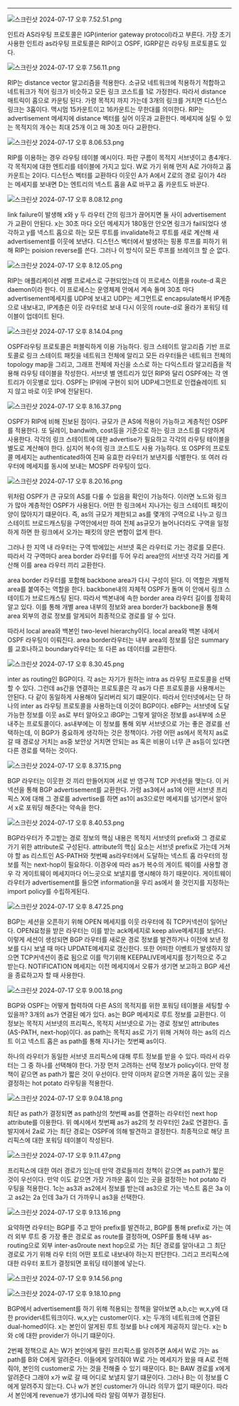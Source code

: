 ---

![스크린샷 2024-07-17 오후 7.52.51.png](https://prod-files-secure.s3.us-west-2.amazonaws.com/ad79c095-c62e-4268-8fe9-c9d202ae92f5/d4376df9-2d56-493d-a9b6-f5cf62b37da6/%E1%84%89%E1%85%B3%E1%84%8F%E1%85%B3%E1%84%85%E1%85%B5%E1%86%AB%E1%84%89%E1%85%A3%E1%86%BA_2024-07-17_%E1%84%8B%E1%85%A9%E1%84%92%E1%85%AE_7.52.51.png)

인트라 AS라우팅 프로토콜은 IGP(interior gateway protocol)라고 부른다. 가장 초기 사용한 인트라 as라우팅 프로토콜은 RIP이고 OSPF, IGRP같은 라우팅 프로토콜도 있다.

![스크린샷 2024-07-17 오후 7.56.11.png](https://prod-files-secure.s3.us-west-2.amazonaws.com/ad79c095-c62e-4268-8fe9-c9d202ae92f5/9f604188-282d-4b55-a5a2-4b106b8e7a39/%E1%84%89%E1%85%B3%E1%84%8F%E1%85%B3%E1%84%85%E1%85%B5%E1%86%AB%E1%84%89%E1%85%A3%E1%86%BA_2024-07-17_%E1%84%8B%E1%85%A9%E1%84%92%E1%85%AE_7.56.11.png)

RIP는 distance vector 알고리즘을 적용한다. 소규모 네트워크에 적용하기 적합하고 네트워크가 적어 링크가 비슷하고 모든 링크 코스트를 1로 가정한다. 따라서 distance 매트릭이 홉으로 카운팅 된다. 가령 목적지 까지 가는데 3개의 링크를 거치면 디스턴스 링크는 3홉이다. 맥시멈 15카운트이고 16카운트는 무한대를 의미한다. RIP는 advertisement 메세지에 distance 벡터를 실어 이웃과 교환한다. 메세지에 실릴 수 있는 목적지의 개수는 최대 25개 이고 매 30초 마다 교환한다.

![스크린샷 2024-07-17 오후 8.06.53.png](https://prod-files-secure.s3.us-west-2.amazonaws.com/ad79c095-c62e-4268-8fe9-c9d202ae92f5/d3ea4afd-9a96-43f6-b001-6347eb575996/%E1%84%89%E1%85%B3%E1%84%8F%E1%85%B3%E1%84%85%E1%85%B5%E1%86%AB%E1%84%89%E1%85%A3%E1%86%BA_2024-07-17_%E1%84%8B%E1%85%A9%E1%84%92%E1%85%AE_8.06.53.png)

RIP를 이용하는 경우 라우팅 테이블 예시이다. 파란 구름이 목적지 서브넷이고 총4개다. 각 목적지에 대한 엔트리를 테이블에 가지고 있다. W로 가기 위해 먼저 A로 가야하고 홉 카운트는 2이다. 디스턴스 벡터를 교환하다 이웃인 A가 A에서 Z로의 경로 길이가 4라는 메세지를 보내면 D는 엔트리의 넥스트 홉을 A로 바꾸고 홉 카운트도 바꾼다.

![스크린샷 2024-07-17 오후 8.08.12.png](https://prod-files-secure.s3.us-west-2.amazonaws.com/ad79c095-c62e-4268-8fe9-c9d202ae92f5/a7b3f2af-4187-409e-8006-34fbdf3ec7af/%E1%84%89%E1%85%B3%E1%84%8F%E1%85%B3%E1%84%85%E1%85%B5%E1%86%AB%E1%84%89%E1%85%A3%E1%86%BA_2024-07-17_%E1%84%8B%E1%85%A9%E1%84%92%E1%85%AE_8.08.12.png)

link failure이 발생해 x와 y 두 라우터 간의 링크가 끊어지면 둘 사이 advertisement가 교환이 안된다. x는 30초 마다 오던 메세지가 180동안 안오면 링크가 fail되었다 생각하고 y를 넥스트 홉으로 하는 모든 루트를 invalidate하고 루트를 새로 계산해 새 advertisement를 이웃에 보낸다. 디스턴스 벡터에서 발생하는 핑퐁 루프를 피하기 위해 RIP는 poision reverse를 쓴다. 그러나 이 방식이 모든 루프를 브레이크 할 순 없다.

![스크린샷 2024-07-17 오후 8.12.05.png](https://prod-files-secure.s3.us-west-2.amazonaws.com/ad79c095-c62e-4268-8fe9-c9d202ae92f5/61b7e970-ba0c-4cd9-9341-50470c5c6ec1/%E1%84%89%E1%85%B3%E1%84%8F%E1%85%B3%E1%84%85%E1%85%B5%E1%86%AB%E1%84%89%E1%85%A3%E1%86%BA_2024-07-17_%E1%84%8B%E1%85%A9%E1%84%92%E1%85%AE_8.12.05.png)

RIP는 애플리케이션 레벨 프로세스로 구현되었는데 이 프로세스 이름을 route-d 혹은 daemon이라 한다. 이 프로세스는 운영체제 안에서 계속 돌며 30초 마다 advertisement메세지를 UDP에 보내고 UDP는 세그먼트로 encapsulate해서 IP계층으로 내보내고, IP계층은 이웃 라우터로 보내 다시 이웃의 route-d로 올라가 포워딩 테이블이 업데이트 된다.

![스크린샷 2024-07-17 오후 8.14.04.png](https://prod-files-secure.s3.us-west-2.amazonaws.com/ad79c095-c62e-4268-8fe9-c9d202ae92f5/06f6a06a-9461-4af9-8d2d-494b63664522/%E1%84%89%E1%85%B3%E1%84%8F%E1%85%B3%E1%84%85%E1%85%B5%E1%86%AB%E1%84%89%E1%85%A3%E1%86%BA_2024-07-17_%E1%84%8B%E1%85%A9%E1%84%92%E1%85%AE_8.14.04.png)

OSPF라우팅 프로토콜은 퍼블릭하게 이용 가능하다. 링크 스테이트 알고리즘 기반 프로토콜로 링크 스테이트 패킷을 네트워크 전체에 알리고 모든 라우터들은 네트워크 전체의 topology map을 그리고, 그래프 전체에 자신을 소스로 하는 다익스트라 알고리즘을 적용해 라우팅 테이블을 작성한다. 서브넷 별 엔트리가 있던 RIP와 달리 OSPF에는 각 엔트리가 이웃별로 있다. OSPF는 IP위에 구현이 되어 UDP세그먼트로 인캡슐레이트 되지 않고 바로 이웃 IP에 전달된다.

![스크린샷 2024-07-17 오후 8.16.37.png](https://prod-files-secure.s3.us-west-2.amazonaws.com/ad79c095-c62e-4268-8fe9-c9d202ae92f5/113e2f9e-b159-40ed-a031-e80787d05bf4/%E1%84%89%E1%85%B3%E1%84%8F%E1%85%B3%E1%84%85%E1%85%B5%E1%86%AB%E1%84%89%E1%85%A3%E1%86%BA_2024-07-17_%E1%84%8B%E1%85%A9%E1%84%92%E1%85%AE_8.16.37.png)

OSPF가 RIP에 비해 진보된 점이다. 규모가 큰 AS에 적용이 가능하고 계층적인 OSPF를 적용한다. 또 딜레이, bandwith, cost등을 기준으로 하는 링크 코스트를 다양하게 사용한다. 각각의 링크 스테이트에 대한 advertise가 필요하고 각각의 라우팅 테이블을 별도로 계산해야 한다. 심지어 복수의 링크 코스트도 사용 가능하다. 또 OSPF의 프로토콜 메세지는 authenticated하여 진짜 유효한 라우터가 보낸지를 식별한다. 또 여러 라우터에 메세지를 동시에 보내는 MOSPF 라우팅이 있다.

![스크린샷 2024-07-17 오후 8.20.16.png](https://prod-files-secure.s3.us-west-2.amazonaws.com/ad79c095-c62e-4268-8fe9-c9d202ae92f5/29666c67-4099-401e-bb18-5f3d48a1295b/%E1%84%89%E1%85%B3%E1%84%8F%E1%85%B3%E1%84%85%E1%85%B5%E1%86%AB%E1%84%89%E1%85%A3%E1%86%BA_2024-07-17_%E1%84%8B%E1%85%A9%E1%84%92%E1%85%AE_8.20.16.png)

위처럼 OSPF가 큰 규모의 AS를 다룰 수 있음을 확인이 가능하다. 이러면 노드와 링크가 많아 계층적인 OSPF가 사용된다. 어떤 한 링크에서 지나가는 링크 스테이트 패킷이 양이 많아지기 떄문이다. 즉, as의 규모가 제한되고 as를 몇개의 구역으로 나누고 링크 스테이트 브로드캐스팅을 구역안에서만 하여 전체 as규모가 늘어나더라도 구역을 일정하게 하면 한 링크에서 오가는 패킷의 양은 변함이 없게 한다.

그러나 한 지역 내 라우터는 구역 밖에있는 서브넷 혹은 라우터로 가는 경로를 모른다. 따라서 각 구역마다 area border 라우터를 두어 우리 area안의 서브넷 각각 거리를 계산해 이를 area 라우터 끼리 교환한다.

area border 라우터를 포함해 backbone area가 다시 구성이 된다. 이 역할은 개별적 area를 붙여주는 역할을 한다. backbone내의 자체적 OSPF가 돌며 이 안에서 링크 스테이트가 브로드캐스팅 된다. 따라서 백본내에 속한 border area 라우터 길이를 정확히 알고 있다. 이를 통해 개별 area 내부의 정보와 area border가 backbone을 통해 area 외부의 경로 정보를 알게되어 최종적으로 경로를 알 수 있다.

따라서 local area와 백본인 two-level hierarchy이다. local area와 백본 내에서 OSPF 라우팅이 이뤄진다. area border라우터는 내부 area의 정보를 담은 summary를 교호나하고 boundary라우터는 또 다른 as 데이터를 교환한다.

![스크린샷 2024-07-17 오후 8.30.45.png](https://prod-files-secure.s3.us-west-2.amazonaws.com/ad79c095-c62e-4268-8fe9-c9d202ae92f5/896762e7-909c-4640-8f01-7318b12fe7ff/%E1%84%89%E1%85%B3%E1%84%8F%E1%85%B3%E1%84%85%E1%85%B5%E1%86%AB%E1%84%89%E1%85%A3%E1%86%BA_2024-07-17_%E1%84%8B%E1%85%A9%E1%84%92%E1%85%AE_8.30.45.png)

inter as routing인 BGP이다. 각 as는 자기가 원하는 intra as 라우팅 프로토콜을 선택할 수 있다. 그런데 as간을 연결하는 프로토콜은 각 as가 다른 프로토콜을 사용해서는 안된다. 다 같이 동일하게 사용해야 딜리버리 되기 떄문이다. 따라서 인터넷에서는 단 하나의 inter as 라우팅 프로토콜을 사용하는데 이것이 BGP이다. eBFP는 서브넷에 도달 가능한 정보를 이웃 as로 부터 알아오고 iBGP는 그렇게 알아온 정보를 as내부에 소문내주는 프로토콜이다. as내부에는 이 정보를 통해 외부 서브넷으로 가는 좋은 경로를 선택하는데, 이 BGP가 중요하게 생각하는 것은 정책이다. 가령 어떤 as에서 목적지 as로 갈 때 경로상 거치는 as중 보안상 거치면 안되는 as 혹은 비용이 너무 큰 as등이 있다면 다른 경로를 택하는 것이다.

![스크린샷 2024-07-17 오후 8.37.15.png](https://prod-files-secure.s3.us-west-2.amazonaws.com/ad79c095-c62e-4268-8fe9-c9d202ae92f5/cb62c87a-1601-4296-b05b-d0f85573853d/%E1%84%89%E1%85%B3%E1%84%8F%E1%85%B3%E1%84%85%E1%85%B5%E1%86%AB%E1%84%89%E1%85%A3%E1%86%BA_2024-07-17_%E1%84%8B%E1%85%A9%E1%84%92%E1%85%AE_8.37.15.png)

BGP 라우터는 이웃한 것 끼리 만들어지며 서로 반 영구적 TCP 커넥션을 맺는다. 이 커넥션을 통해 BGP advertisement를 교환한다. 가령 as3에서 as1에 어떤 서브넷 프리픽스 X에 대해 그 경로를 advertise를 하면 as1이 as3으로만 메세지를 넘기면서 알아서 x로 포워딩 해준다는 약속을 한다.

![스크린샷 2024-07-17 오후 8.40.53.png](https://prod-files-secure.s3.us-west-2.amazonaws.com/ad79c095-c62e-4268-8fe9-c9d202ae92f5/1ee3ece0-0ec7-4f1e-8aa7-8057dda48b91/%E1%84%89%E1%85%B3%E1%84%8F%E1%85%B3%E1%84%85%E1%85%B5%E1%86%AB%E1%84%89%E1%85%A3%E1%86%BA_2024-07-17_%E1%84%8B%E1%85%A9%E1%84%92%E1%85%AE_8.40.53.png)

BGP라우터가 주고받는 경로 정보의 핵심 내용은 목적지 서브넷의 prefix와 그 경로로 가기 위한 attribute로 구성된다. attribute의 핵심 요소는 서브넷 prefix로 가는데 거쳐야 할 as 리스트인 AS-PATH와 첫번째 as라우터에서 도달하는 넥스트 홉 라우터의 정보를 적는 next-hop이 필요하다. 이경우에 따라 as가 복수의 게이트 웨이를 사용할 경우 각 게이트웨이 메세지마다 어느곳으로 보낼지를 명시해야 하기 때문이다. 게이트웨이 라우터가 advertisement를 들으면 information을 우리 as에서 쓸 것인지를 지정하는 import policy를 수립하게된다.

![스크린샷 2024-07-17 오후 8.47.25.png](https://prod-files-secure.s3.us-west-2.amazonaws.com/ad79c095-c62e-4268-8fe9-c9d202ae92f5/82c5c8af-181d-4cbd-b491-d3a6ecc95926/%E1%84%89%E1%85%B3%E1%84%8F%E1%85%B3%E1%84%85%E1%85%B5%E1%86%AB%E1%84%89%E1%85%A3%E1%86%BA_2024-07-17_%E1%84%8B%E1%85%A9%E1%84%92%E1%85%AE_8.47.25.png)

BGP는 세션을 오픈하기 위해 OPEN 메세지를 이웃 라우터에 줘 TCP커넥션이 일어난다. OPEN요청을 받은 라우터는 이를 받는 ack메세지로 keep alive메세지를 보낸다. 이렇게 세션이 생성되면 BGP 라우터를 새로운 경로 정보를 발견하거나 이전에 보낸 정보를 다시 보낼 때 마다 UPDATE메세지로 갱신한다. 또한 어떠한 이벤트가 발생하지 않으면 TCP커넥션이 종료 됨으로 이를 막기위해 KEEPALIVE메세지를 정기적으로 주고 받는다. NOTIFICATION 메세지는 이전 메세지에서 오류가 생기면 보고하고 BGP 세션을 종료하고자 할 때 사용한다.

![스크린샷 2024-07-17 오후 9.00.18.png](https://prod-files-secure.s3.us-west-2.amazonaws.com/ad79c095-c62e-4268-8fe9-c9d202ae92f5/b3d843cf-60d0-4704-a0a2-22d6bd94d6e4/%E1%84%89%E1%85%B3%E1%84%8F%E1%85%B3%E1%84%85%E1%85%B5%E1%86%AB%E1%84%89%E1%85%A3%E1%86%BA_2024-07-17_%E1%84%8B%E1%85%A9%E1%84%92%E1%85%AE_9.00.18.png)

BGP와 OSPF는 어떻게 협력하여 다른 AS의 목적지를 위한 포워딩 테이블을 세팅할 수 있을까? 3개의 as가 연결된 예가 있다. as는 BGP 메세지로 루트 정보를 교환한다. 이 정보는 목적지 서브넷의 프리픽스, 목적지 서브넷으로 가는 경로 정보인 attributes (AS-PATH, next-hop)이다. as path는 목적지 as로 가기 위해 거쳐야 하는 as의 리스트 이고 넥스트 홉은 as path를 통해 지나가는 첫번째 as이다.

하나의 라우터가 동일한 서브넷 프리픽스에 대해 루트 정보를 받을 수 있다. 따라서 라우터는 그 중 하나를 선택해야 한다. 가장 먼저 고려하는 선택 정보가 policy이다. 만약 정책이 같으면 as path가 짧은 것이 우선이다. 만약 이마저 같으면 가까운 홉이 있는 곳을 결정하는 hot potato 라우팅을 적용한다.

![스크린샷 2024-07-17 오후 9.04.18.png](https://prod-files-secure.s3.us-west-2.amazonaws.com/ad79c095-c62e-4268-8fe9-c9d202ae92f5/0bb8810e-3e25-4222-a10b-82b328efaee1/%E1%84%89%E1%85%B3%E1%84%8F%E1%85%B3%E1%84%85%E1%85%B5%E1%86%AB%E1%84%89%E1%85%A3%E1%86%BA_2024-07-17_%E1%84%8B%E1%85%A9%E1%84%92%E1%85%AE_9.04.18.png)

최단 as path가 결정되면 as path상의 첫번째 as를 연결하는 라우터인 next hop attribute를 이용한다. 위 예시에서 첫번째 as가 as2의 첫 라우터인 2a로 연결한다. 출발지에서 2a로 가는 최단 경로는 OSPF에 의해 발견하고 결정한다. 최종적으로 해당 프리픽스에 대한 포워딩 테이블이 작성된다.

![스크린샷 2024-07-17 오후 9.11.47.png](https://prod-files-secure.s3.us-west-2.amazonaws.com/ad79c095-c62e-4268-8fe9-c9d202ae92f5/285e49fd-2068-456f-9b8c-2108c43a8633/%E1%84%89%E1%85%B3%E1%84%8F%E1%85%B3%E1%84%85%E1%85%B5%E1%86%AB%E1%84%89%E1%85%A3%E1%86%BA_2024-07-17_%E1%84%8B%E1%85%A9%E1%84%92%E1%85%AE_9.11.47.png)

프리픽스에 대한 여러 경로가 있는데 만약 경로들끼리 정책이 같으면 as path가 짧은 것이 우선이다. 만약 이도 같으면 가장 가까운 홉이 있는 곳을 결정하는 hot potato 라우팅을 적용한다. 1c는 as3과 as2에서 정보를 받는데 as3으로 가는 넥스트 홉은 3a 이고 as2는 2a 인데 3a가 더 가까우니 as3을 선택한다.

![스크린샷 2024-07-17 오후 9.13.16.png](https://prod-files-secure.s3.us-west-2.amazonaws.com/ad79c095-c62e-4268-8fe9-c9d202ae92f5/e0fb1f4d-1388-4dc8-ac49-175c8b01ed1d/%E1%84%89%E1%85%B3%E1%84%8F%E1%85%B3%E1%84%85%E1%85%B5%E1%86%AB%E1%84%89%E1%85%A3%E1%86%BA_2024-07-17_%E1%84%8B%E1%85%A9%E1%84%92%E1%85%AE_9.13.16.png)

요약하면 라우터는 BGP를 주고 받아 prefix를 발견하고, BGP를 통해 prefix로 가는 여러 외부 루트 중 가장 좋은 경로로 as route를 결정하며, OSPF를 통해 내부 as-routing으로 외부 inter-as0route next hop으로 가는 최단 경로를 알아내고 그 최단 경로로 가기 위해 라우 터의 어떤 포트로 내보내야 하는지 판단한다. 그리고 프리픽스에 대한 라우터 포트가 결정되면 포워딩 테이블에 넣는다.

![스크린샷 2024-07-17 오후 9.14.56.png](https://prod-files-secure.s3.us-west-2.amazonaws.com/ad79c095-c62e-4268-8fe9-c9d202ae92f5/0cd9e3e4-3bf1-4c20-8cf9-29b5ebbba7a6/%E1%84%89%E1%85%B3%E1%84%8F%E1%85%B3%E1%84%85%E1%85%B5%E1%86%AB%E1%84%89%E1%85%A3%E1%86%BA_2024-07-17_%E1%84%8B%E1%85%A9%E1%84%92%E1%85%AE_9.14.56.png)

![스크린샷 2024-07-17 오후 9.18.10.png](https://prod-files-secure.s3.us-west-2.amazonaws.com/ad79c095-c62e-4268-8fe9-c9d202ae92f5/df137fd9-bc81-4beb-a82d-97af44c911a6/%E1%84%89%E1%85%B3%E1%84%8F%E1%85%B3%E1%84%85%E1%85%B5%E1%86%AB%E1%84%89%E1%85%A3%E1%86%BA_2024-07-17_%E1%84%8B%E1%85%A9%E1%84%92%E1%85%AE_9.18.10.png)

BGP에서 advertisement를 하기 위해 적용되는 정책을 알아보면 a,b,c는 w,x,y에 대한 provider네트워크이다. w,x,y는 customer이다. x는 두개의 네트워크에 연결된 dual-homed이다. x는 본인이 알게된 루트 정보를 b나 c에게 제공하지 않는다. x는 b와 c에 대한 provider가 아니기 떄문이다.

2번째 정책으로 A는 W가 본인에게 딸린 프리픽스를 알려주면 A에서 W로 가는 as path를 B와 C에게 알려준다. 이들에게 알려줘야 W로 가는 메세지가 왔을 때 A로 전해줘야, 본인의 customer로 가는 것을 전해줄 수 있기 때문이다. B는 BAW 경로를 x에게 알려준다 그래야 x가 w로 갈 때 어디로 보낼지 알기 떄문이다. 그러나 B는 이 정보를 C에게 알려주지 않는다. C나 w가 본인 customer가 아니라 의무가 없기 때문이다. 따라서 본인에게 revenue가 생기냐에 따라 알림 여부가 결정된다.